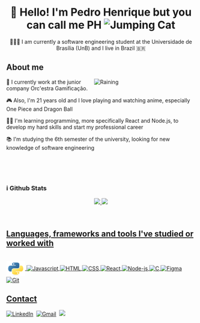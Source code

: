   <h1 align="center"> 👋 Hello! I'm Pedro Henrique but you can call me PH <img width="10%" src="https://media.tenor.com/8HaTOA3o0OoAAAAi/pixel-cat.gif" alt="Jumping Cat" /> </h1>


 <p align="center"> 
       🧑🏻‍💻 I am currently a software engineering student at the <a style="text-decoration:none;" href="http://www.unb.br"> Universidade de Brasília (UnB) </a> and I live in Brazil 🇧🇷
  </p>




  ## **About me**
  <img align="right" width="270px" src="https://media.tenor.com/DVXNuYXLyGUAAAAC/raining-pixel.gif" alt="Raining" />

  💚 I currently work at the junior company <a style="text-decoration:none;" href="https://orcestra.com.br/"> Orc'estra Gamificação. </a>

  🎮 Also, I'm 21 years old and I love playing and watching anime, especially One Piece and Dragon Ball
   
  🏋🏻 I'm learning programming, more specifically React and Node.js, to develop my hard skills and start my professional career

  📚 I'm studying the 6th semester of the university, looking for new knowledge of software engineering

    

</br>
</br>
</br>

### ℹ️ Github Stats

<center>

  <a href="https://github.com/phmelosilva">
  <img height="160em" src="https://github-readme-stats.vercel.app/api?username=phmelosilva&show_icons=true&theme=algolia&include_all_commits=true&count_private=true"/>
  <img height="160em" src="https://github-readme-stats.vercel.app/api/top-langs/?username=phmelosilva&layout=compact&langs_count=7&theme=algolia"/>

</center>

</br>
</br>

## Languages, frameworks and tools I've studied or worked with

  <div style="display: inline_block"><br>
  <img align="center" alt="Python" height="40" width="50" src="https://raw.githubusercontent.com/devicons/devicon/master/icons/python/python-original.svg">
  <img align="center" alt="Javascript" height="40" width="50" src="https://cdn.jsdelivr.net/gh/devicons/devicon/icons/javascript/javascript-original.svg" />   
  <img align="center" alt="HTML" height="40" width="50" src="https://cdn.jsdelivr.net/gh/devicons/devicon/icons/html5/html5-original.svg" />
  <img align="center" alt="CSS" height="40" width="50" src="https://cdn.jsdelivr.net/gh/devicons/devicon/icons/css3/css3-original.svg" />
  <img align="center" alt="React" height="40" width="50" src="https://cdn.jsdelivr.net/gh/devicons/devicon/icons/react/react-original.svg" />
  <img align="center" alt="Node-js" height="100" width="110" src="https://cdn.jsdelivr.net/gh/devicons/devicon/icons/nodejs/nodejs-original-wordmark.svg" />
  <img align="center" alt="C" height="40" width="50" src="https://cdn.jsdelivr.net/gh/devicons/devicon/icons/c/c-original.svg" />
  <img align="center" alt="Figma" height="40" width="50" src="https://cdn.jsdelivr.net/gh/devicons/devicon/icons/figma/figma-original.svg" />
  <img align="center" alt="Git" height="40" width="50" src="https://cdn.jsdelivr.net/gh/devicons/devicon/icons/git/git-original.svg" />
                          
  </div>

## Contact
  <div> 
<a href="https://www.linkedin.com/in/phmelosilva/"><img src="https://img.shields.io/badge/linkedin-%230077B5.svg?&style=for-the-badge&logo=linkedin&logoColor=white" alt="LinkedIn" /></a>&nbsp;
<a href="mailto:pedrodsm1819@gmail.com"><img src="https://img.shields.io/badge/gmail-%23D14836.svg?&style=for-the-badge&logo=gmail&logoColor=white" alt="Gmail"/></a>&nbsp;
 <a href="https://www.instagram.com/phmelosilva/" target="_blank"><img src="https://img.shields.io/badge/Instagram-E4405F?style=for-the-badge&logo=instagram&logoColor=white" target="_blank"></a> 

  </div>


